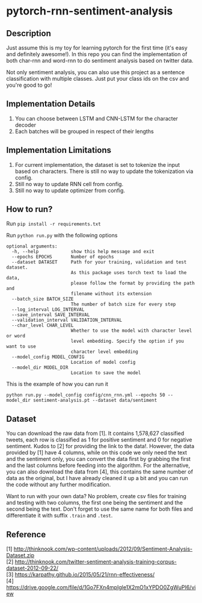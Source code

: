 # pytorch-rnn-sentiment-analysis

## Description

Just assume this is my toy for learning pytorch for the first time (it's easy and definitely awesome!). In this repo you can find the implementation of both char-rnn and word-rnn to do sentiment analysis based on twitter data.

Not only sentiment analysis, you can also use this project as a sentence classification with multiple classes. Just put your class ids on the csv and you're good to go!

## Implementation Details

1. You can choose between LSTM and CNN-LSTM for the character decoder
2. Each batches will be grouped in respect of their lengths

## Implementation Limitations

1. For current implementation, the dataset is set to tokenize the input based on characters. There is still no way to update the tokenization via config.
2. Still no way to update RNN cell from config.
3. Still no way to update optimizer from config.

## How to run?
Run `pip install -r requirements.txt`

Run `python run.py` with the following options
```
optional arguments:
  -h, --help            show this help message and exit
  --epochs EPOCHS       Number of epochs
  --dataset DATASET     Path for your training, validation and test dataset.
                        As this package uses torch text to load the data,
                        please follow the format by providing the path and
                        filename without its extension
  --batch_size BATCH_SIZE
                        The number of batch size for every step
  --log_interval LOG_INTERVAL
  --save_interval SAVE_INTERVAL
  --validation_interval VALIDATION_INTERVAL
  --char_level CHAR_LEVEL
                        Whether to use the model with character level or word
                        level embedding. Specify the option if you want to use
                        character level embedding
  --model_config MODEL_CONFIG
                        Location of model config
  --model_dir MODEL_DIR
                        Location to save the model
```

This is the example of how you can run it
```
python run.py --model_config config/cnn_rnn.yml --epochs 50 --model_dir sentiment-analysis.pt --dataset data/sentiment
```

## Dataset

You can download the raw data from [1]. It contains 1,578,627 classified tweets, each row is classified as 1 for positive sentiment and 0 for negative sentiment. Kudos to [2] for providing the link to the data!. However, the data provided by [1] have 4 columns, while on this code we only need the text and the sentiment only, you can convert the data first by grabbing the first and the last columns before feeding into the algorithm.
For the alternative, you can also download the data from [4], this contains the same number of data as the original, but I have already cleaned it up a bit and you can run the code without any further modification.

Want to run with your own data? No problem, create csv files for training and testing with two columns, the first one being the sentiment and the second being the text. Don't forget to use the same name for both files and differentiate it with suffix `.train` and `.test`.

## Reference
[1] http://thinknook.com/wp-content/uploads/2012/09/Sentiment-Analysis-Dataset.zip <br />
[2] http://thinknook.com/twitter-sentiment-analysis-training-corpus-dataset-2012-09-22/ <br />
[3] https://karpathy.github.io/2015/05/21/rnn-effectiveness/ <br />
[4] https://drive.google.com/file/d/1Go7FXn4mpIgle1X2mO1xYPDO0ZgWuPI6/view
